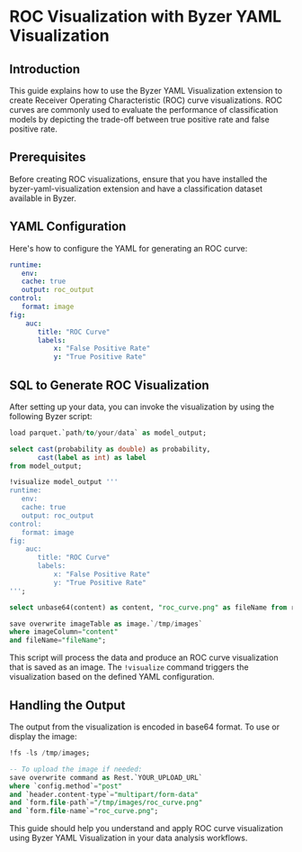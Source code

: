 # ROC Visualization with Byzer YAML Visualization

## Introduction

This guide explains how to use the Byzer YAML Visualization extension to create Receiver Operating Characteristic (ROC) curve visualizations. ROC curves are commonly used to evaluate the performance of classification models by depicting the trade-off between true positive rate and false positive rate.

## Prerequisites

Before creating ROC visualizations, ensure that you have installed the byzer-yaml-visualization extension and have a classification dataset available in Byzer.

## YAML Configuration

Here's how to configure the YAML for generating an ROC curve:

```yaml
runtime:
   env: 
   cache: true
   output: roc_output
control:
   format: image
fig:
    auc:
       title: "ROC Curve" 
       labels: 
           x: "False Positive Rate"
           y: "True Positive Rate"
```

## SQL to Generate ROC Visualization

After setting up your data, you can invoke the visualization by using the following Byzer script:

```sql
load parquet.`path/to/your/data` as model_output;

select cast(probability as double) as probability,
       cast(label as int) as label
from model_output;

!visualize model_output '''
runtime:
   env: 
   cache: true
   output: roc_output
control:
   format: image   
fig:
    auc:
       title: "ROC Curve"
       labels: 
           x: "False Positive Rate"
           y: "True Positive Rate"           
''';

select unbase64(content) as content, "roc_curve.png" as fileName from roc_output as imageTable;

save overwrite imageTable as image.`/tmp/images`
where imageColumn="content" 
and fileName="fileName";
```

This script will process the data and produce an ROC curve visualization that is saved as an image. The `!visualize` command triggers the visualization based on the defined YAML configuration.

## Handling the Output

The output from the visualization is encoded in base64 format. To use or display the image:

```sql
!fs -ls /tmp/images;

-- To upload the image if needed:
save overwrite command as Rest.`YOUR_UPLOAD_URL` 
where `config.method`="post"
and `header.content-type`="multipart/form-data"
and `form.file-path`="/tmp/images/roc_curve.png"
and `form.file-name`="roc_curve.png";
```

This guide should help you understand and apply ROC curve visualization using Byzer YAML Visualization in your data analysis workflows.